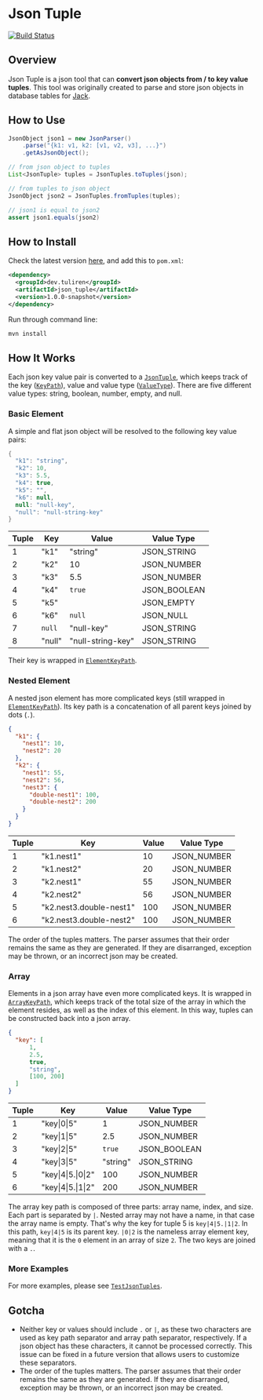 Json Tuple
===

[![Build Status](https://github.com/tuliren/json_tuple/workflows/build/badge.svg)](https://github.com/tuliren/json_tuple/actions)

## Overview

Json Tuple is a json tool that can **convert json objects from / to key value tuples**. This tool was originally created to parse and store json objects in database tables for [Jack](https://github.com/LiveRamp/jack).

## How to Use

```java
JsonObject json1 = new JsonParser()
    .parse("{k1: v1, k2: [v1, v2, v3], ...}")
    .getAsJsonObject();

// from json object to tuples
List<JsonTuple> tuples = JsonTuples.toTuples(json);

// from tuples to json object
JsonObject json2 = JsonTuples.fromTuples(tuples);

// json1 is equal to json2
assert json1.equals(json2)
```

## How to Install

Check the latest version [here](https://github.com/tuliren/json_tuple/packages/108692), and add this to `pom.xml`:

```xml
<dependency>
  <groupId>dev.tuliren</groupId>
  <artifactId>json_tuple</artifactId>
  <version>1.0.0-snapshot</version>
</dependency>
```

Run through command line:

```sh
mvn install
```

## How It Works
Each json key value pair is converted to a [`JsonTuple`](https://github.com/tuliren/json_tuple/blob/master/src/main/java/com/github/tuliren/json_tuple/JsonTuple.java), which keeps track of the key ([`KeyPath`](https://github.com/tuliren/json_tuple/blob/master/src/main/java/com/github/tuliren/json_tuple/KeyPath.java)), value and value type ([`ValueType`](https://github.com/tuliren/json_tuple/blob/master/src/main/java/com/github/tuliren/json_tuple/ValueType.java)). There are five different value types: string, boolean, number, empty, and null.

### Basic Element

A simple and flat json object will be resolved to the following key value pairs:
```java
{
  "k1": "string",
  "k2": 10,
  "k3": 5.5,
  "k4": true,
  "k5": "",
  "k6": null,
  null: "null-key",
  "null": "null-string-key"
}
```

Tuple | Key | Value | Value Type
---- | ---- | ---- | ----
1 | "k1" | "string" | JSON_STRING
2 | "k2" | 10 | JSON_NUMBER
3 | "k3" | 5.5 | JSON_NUMBER
4 | "k4" | `true` | JSON_BOOLEAN
5 | "k5" | | JSON_EMPTY
6 | "k6" | `null` | JSON_NULL
7 | `null` | "null-key" | JSON_STRING
8 | "null" | "null-string-key" | JSON_STRING

Their key is wrapped in [`ElementKeyPath`](https://github.com/tuliren/json_tuple/blob/master/src/main/java/com/github/tuliren/json_tuple/ElementKeyPath.java).

### Nested Element
A nested json element has more complicated keys (still wrapped in [`ElementKeyPath`](https://github.com/tuliren/json_tuple/blob/master/src/main/java/com/github/tuliren/json_tuple/ElementKeyPath.java)). Its key path is a concatenation of all parent keys joined by dots (`.`).

```json
{
  "k1": {
    "nest1": 10,
    "nest2": 20
  },
  "k2": {
    "nest1": 55,
    "nest2": 56,
    "nest3": {
      "double-nest1": 100,
      "double-nest2": 200
    }
  }
}
```

Tuple | Key | Value | Value Type
---- | ---- | ---- | ----
1 | "k1.nest1" | 10 | JSON_NUMBER
2 | "k1.nest2" | 20 | JSON_NUMBER
3 | "k2.nest1" | 55 | JSON_NUMBER
4 | "k2.nest2" | 56 | JSON_NUMBER
5 | "k2.nest3.double-nest1" | 100 | JSON_NUMBER
6 | "k2.nest3.double-nest2" | 100 | JSON_NUMBER

The order of the tuples matters. The parser assumes that their order remains the same as they are generated. If they are disarranged, exception may be thrown, or an incorrect json may be created.

### Array
Elements in a json array have even more complicated keys. It is wrapped in [`ArrayKeyPath`](https://github.com/tuliren/json_tuple/blob/master/src/main/java/com/github/tuliren/json_tuple/ArrayKeyPath.java), which keeps track of the total size of the array in which the element resides, as well as the index of this element. In this way, tuples can be constructed back into a json array.

```json
{
  "key": [
      1,
      2.5,
      true,
      "string",
      [100, 200]
  ]
}
```

Tuple | Key | Value | Value Type
---- | ---- | ---- | ----
1 | "key\|0\|5" | 1 | JSON_NUMBER
2 | "key\|1\|5" | 2.5 | JSON_NUMBER
3 | "key\|2\|5" | `true` | JSON_BOOLEAN 
4 | "key\|3\|5" | "string" | JSON_STRING 
5 | "key\|4\|5.\|0\|2" | 100 | JSON_NUMBER
6 | "key\|4\|5.\|1\|2" | 200 | JSON_NUMBER

The array key path is composed of three parts: array name, index, and size. Each part is separated by `|`. Nested array may not have a name, in that case the array name is empty. That's why the key for tuple 5 is `key|4|5.|1|2`. In this path, `key|4|5` is its parent key. `|0|2` is the nameless array element key, meaning that it is the `0` element in an array of size `2`. The two keys are joined with a `.`.

### More Examples
For more examples, please see [`TestJsonTuples`](https://github.com/tuliren/json_tuple/blob/master/src/test/java/com/github/tuliren/json_tuple/TestJsonTuples.java).

## Gotcha
- Neither key or values should include `.` or `|`, as these two characters are used as key path separator and array path separator, respectively. If a json object has these characters, it cannot be processed correctly. This issue can be fixed in a future version that allows users to customize these separators.
- The order of the tuples matters. The parser assumes that their order remains the same as they are generated. If they are disarranged, exception may be thrown, or an incorrect json may be created.
